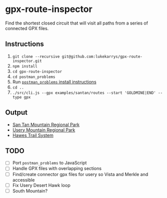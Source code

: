 # gpx-route-inspector

Find the shortest closed circuit that will visit all paths from a series of connected GPX files.

## Instructions

1. `git clone --recursive git@github.com:lukekarrys/gpx-route-inspector.git`
1. `npm install`
1. `cd gpx-route-inspector`
1. `cd postman_problems`
1. Run [`postman_problems` install instructions](https://github.com/brooksandrew/postman_problems/tree/4e384767371e8d67a901712adf56deb9e3c79bf4#id2)
1. `cd ..`
1. `./src/cli.js --gpx examples/santan/routes --start 'GOLDMINE|END' --type gpx`

## Output

- [San Tan Mountain Regional Park](./examples/santan/output.geojson)
- [Usery Mountain Regional Park](./examples/usery/output.geojson)
- [Hawes Trail System](./examples/hawes/output.geojson)

## TODO

- [ ] Port `postman_problems` to JavaScript
- [ ] Handle GPX files with overlapping sections
- [ ] Find/create connector gpx files for usery so Vista and Merkle and accessible
- [ ] Fix Usery Desert Hawk loop
- [ ] South Mountain?
